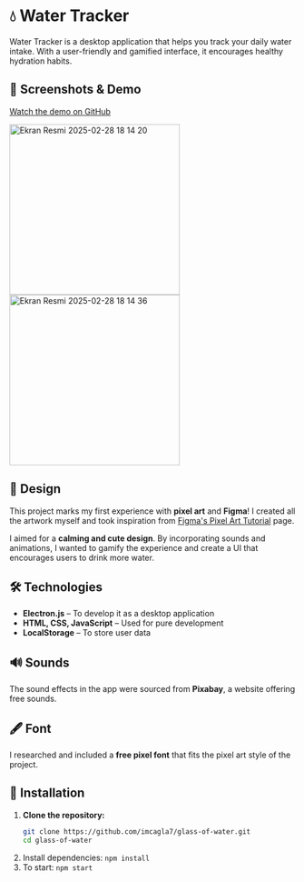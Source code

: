 # 💧 Water Tracker

Water Tracker is a desktop application that helps you track your daily water intake. With a user-friendly and gamified interface, it encourages healthy hydration habits.

## 🎥 Screenshots & Demo

[Watch the demo on GitHub](https://github.com/imcagla7/glass-of-water/issues/1)

<img width="300" alt="Ekran Resmi 2025-02-28 18 14 20" src="https://github.com/user-attachments/assets/f90f9df5-8829-4cab-8818-2cbe72f567dc" />

<img width="300" alt="Ekran Resmi 2025-02-28 18 14 36" src="https://github.com/user-attachments/assets/29bcbc3f-8235-41aa-a408-f7b7db513a74" />

## 🎨 Design

This project marks my first experience with **pixel art** and **Figma**! I created all the artwork myself and took inspiration from [Figma's Pixel Art Tutorial](https://help.figma.com/hc/en-us/articles/14794362149015-Create-pixel-art-in-Figma-Design) page.

I aimed for a **calming and cute design**. By incorporating sounds and animations, I wanted to gamify the experience and create a UI that encourages users to drink more water.

## 🛠️ Technologies

- **Electron.js** – To develop it as a desktop application
- **HTML, CSS, JavaScript** – Used for pure development
- **LocalStorage** – To store user data

## 🔊 Sounds

The sound effects in the app were sourced from **Pixabay**, a website offering free sounds.

## 🖋️ Font

I researched and included a **free pixel font** that fits the pixel art style of the project.

## 🚀 Installation

1. **Clone the repository:**
   ```sh
   git clone https://github.com/imcagla7/glass-of-water.git
   cd glass-of-water
   ```
2. Install dependencies: `npm install`
3. To start: `npm start`
